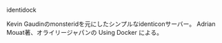 identidock

Kevin Gaudinのmonsteridを元にしたシンプルなidenticonサーバー。
Adrian Mouat著、オライリージャパンの Using Docker による。
